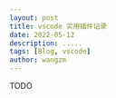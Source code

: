 ```yaml
---
layout: post
title: vscode 实用插件记录
date: 2022-05-12
description: .....
tags: [Blog, vscode]
author: wangzm
---
```

TODO